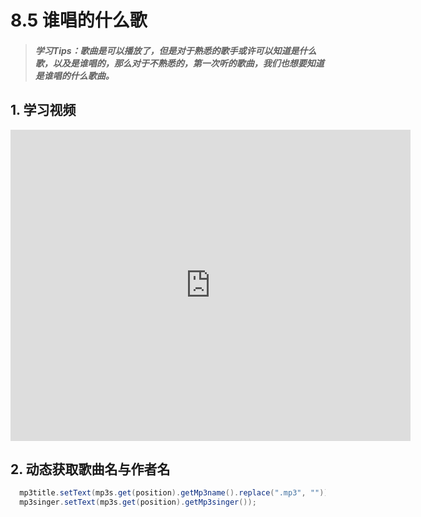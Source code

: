 # 8.5 谁唱的什么歌

>##### 学习Tips：歌曲是可以播放了，但是对于熟悉的歌手或许可以知道是什么歌，以及是谁唱的，那么对于不熟悉的，第一次听的歌曲，我们也想要知道是谁唱的什么歌曲。

## 1. 学习视频

<iframe frameborder="0" width="640" height="498" src="https://v.qq.com/iframe/player.html?vid=f0199cgy6ms&tiny=0&auto=0" allowfullscreen></iframe>

## 2. 动态获取歌曲名与作者名

```Java
  mp3title.setText(mp3s.get(position).getMp3name().replace(".mp3", ""));
  mp3singer.setText(mp3s.get(position).getMp3singer());
```